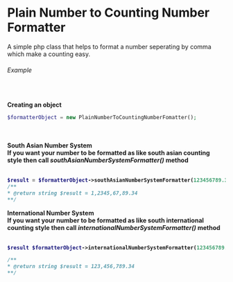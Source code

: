 # Plain Number to Counting Number Formatter

A simple php class that helps to format a number seperating by comma which make a counting easy.

<h6>Example</h6>
<br/>

<strong>Creating an object</strong>
<br/>
```php
$formatterObject = new PlainNumberToCountingNumberFomatter();
```
<br/><br/>
<strong>South Asian Number System<strong>
  <br/>
  <span style="text-align: justify;">If you want your number to be formatted as like south asian counting style then call <i>southAsianNumberSystemFormatter()</i> method</span>
<br/><br/>
  
```php
$result = $formatterObject->southAsianNumberSystemFormatter(123456789.34);
/**
* @return string $result = 1,2345,67,89.34
**/
```
  
<strong>International Number System<strong>
  <br/>
  <span style="text-align: justify;">If you want your number to be formatted as like south international counting style then call <i>internationalNumberSystemFormatter()</i> method</span>
<br/><br/>

```php
$result $formatterObject->internationalNumberSystemFormatter(123456789.34);

/**
* @return string $result = 123,456,789.34
**/
```
